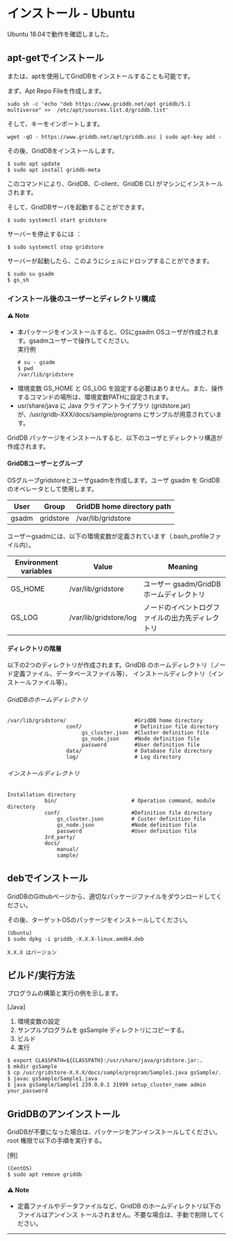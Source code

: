 # インストール - Ubuntu

Ubuntu 18.04で動作を確認しました。

## apt-getでインストール

または、aptを使用してGridDBをインストールすることも可能です。

まず、Apt Repo Fileを作成します。

    sudo sh -c 'echo "deb https://www.griddb.net/apt griddb/5.1 multiverse" >>  /etc/apt/sources.list.d/griddb.list'

そして、キーをインポートします。

    wget -qO - https://www.griddb.net/apt/griddb.asc | sudo apt-key add -

その後、GridDBをインストールします。
    
    $ sudo apt update
    $ sudo apt install griddb-meta


このコマンドにより、GridDB、C-client、GridDB CLI がマシンにインストールされます。


そして、GridDBサーバを起動することができます。

    $ sudo systemctl start gridstore

サーバーを停止するには ：

    $ sudo systemctl stop gridstore

サーバーが起動したら、このようにシェルにドロップすることができます。

    $ sudo su gsadm
    $ gs_sh
	
### インストール後のユーザーとディレクトリ構成



#### :warning: Note
- 本パッケージをインストールすると、OSにgsadm OSユーザが作成されます。gsadmユーザーで操作してください。  
   実行例
   ```
   # su - gsadm
   $ pwd
   /var/lib/gridstore
   ```
- 環境変数 GS_HOME と GS_LOG を設定する必要はありません。また、操作するコマンドの場所は、環境変数PATHに設定されます。
- usr/share/java に Java クライアントライブラリ (gridstore.jar) が、/usr/gridb-XXX/docs/sample/programs にサンプルが用意されています。


GridDB パッケージをインストールすると、以下のユーザとディレクトリ構造が作成されます。

#### GridDBユーザーとグループ

OSグループgridstoreとユーザgsadmを作成します。ユーザ gsadm を GridDB のオペレータとして使用します。

| User | Group |  GridDB home directory path |
|---------|-------|---------------------|
| gsadm | gridstore | /var/lib/gridstore |

ユーザーgsadmには、以下の環境変数が定義されています（.bash_profileファイル内）。

| Environment variables | Value | Meaning |
|---------|----|------|
| GS_HOME | /var/lib/gridstore | ユーザー gsadm/GridDB ホームディレクトリ |
| GS_LOG | /var/lib/gridstore/log | ノードのイベントログファイルの出力先ディレクトリ |



#### ディレクトリの階層

以下の2つのディレクトリが作成されます。GridDB のホームディレクトリ（ノード定義ファイル、データベースファイル等）、 インストールディレクトリ（インストールファイル等）。

###### GridDBのホームディレクトリ
```
/var/lib/gridstore/                      #GridDB home directory
                   conf/                 # Definition file directory
                        gs_cluster.json  #Cluster definition file
                        gs_node.json     #Node definition file
                        password         #User definition file
                   data/                 # Database file directory
                   log/                  # Log directory
```

###### インストールディレクトリ
```
Installation directory
            bin/                        # Operation command, module directory
            conf/                       #Definition file directory
                gs_cluster.json         # Custer definition file
                gs_node.json            #Node definition file
                password                #User definition file
            3rd_party/                  
            docs/
                manual/
                sample/
```

## debでインストール

GridDBのGithubページから、適切なパッケージファイルをダウンロードしてください。

その後、ターゲットOSのパッケージをインストールしてください。
	
	(Ubuntu)
    $ sudo dpkg -i griddb_-X.X.X-linux.amd64.deb
    
	X.X.X はバージョン

## ビルド/実行方法

プログラムの構築と実行の例を示します。

[Java]

1. 環境変数の設定
2. サンプルプログラムを gsSample ディレクトリにコピーする。
3. ビルド
4. 実行

```
$ export CLASSPATH=${CLASSPATH}:/usr/share/java/gridstore.jar:.
$ mkdir gsSample
$ cp /usr/gridstore-X.X.X/docs/sample/program/Sample1.java gsSample/.
$ javac gsSample/Sample1.java
$ java gsSample/Sample1 239.0.0.1 31999 setup_cluster_name admin your_password
```


## GridDBのアンインストール

GridDBが不要になった場合は、パッケージをアンインストールしてください。root 権限で以下の手順を実行する。

[例]

    (CentOS)
    $ sudo apt remove griddb

#### :warning: Note
- 定義ファイルやデータファイルなど、GridDB のホームディレクトリ以下のファイルはアンインス トールされません。不要な場合は、手動で削除してください。

---
